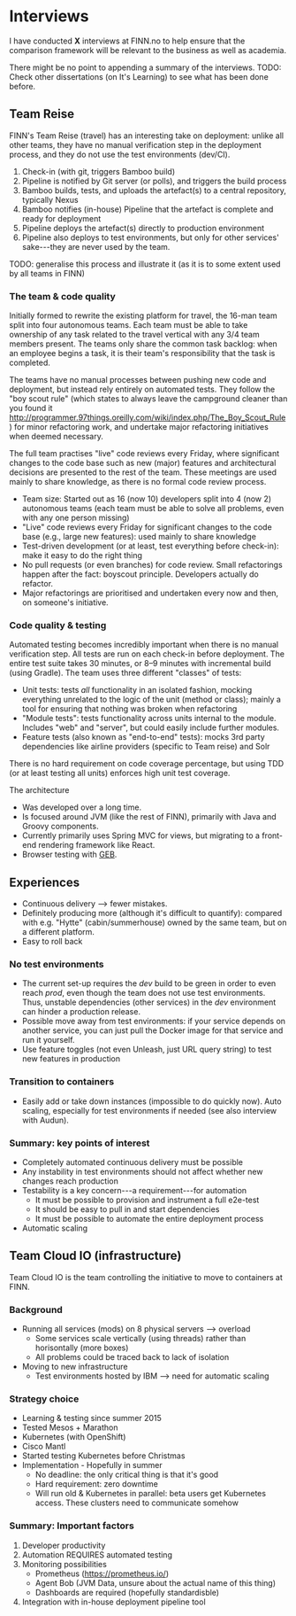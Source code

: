 # Interviews

I have conducted __X__ interviews at FINN.no to help ensure that the comparison framework will be relevant to the business as well as academia.

There might be no point to appending a summary of the interviews. TODO: Check other dissertations (on It's Learning) to see what has been done before.

## Team Reise

FINN's Team Reise (travel) has an interesting take on deployment: unlike all other teams, they have no manual verification step in the deployment process, and they do not use the test environments (dev/CI).

1. Check-in (with git, triggers Bamboo build)
2. Pipeline is notified by Git server (or polls), and triggers the build process
3. Bamboo builds, tests, and uploads the artefact(s) to a central repository, typically Nexus
4. Bamboo notifies (in-house) Pipeline that the artefact is complete and ready for deployment
5. Pipeline deploys the artefact(s) directly to production environment
6. Pipeline also deploys to test environments, but only for other services' sake---they are never used by the team.

TODO: generalise this process and illustrate it (as it is to some extent used by all teams in FINN)

### The team &amp; code quality

Initially formed to rewrite the existing platform for travel, the 16-man team split into four autonomous teams. Each team must be able to take ownership of any task related to the travel vertical with any 3/4 team members present. The teams only share the common task backlog: when an employee begins a task, it is their team's responsibility that the task is completed.

The teams have no manual processes between pushing new code and deployment, but instead rely entirely on automated tests. They follow the "boy scout rule" (which states to always leave the campground cleaner than you found it http://programmer.97things.oreilly.com/wiki/index.php/The_Boy_Scout_Rule) for minor refactoring work, and undertake major refactoring initiatives when deemed necessary.

The full team practises "live" code reviews every Friday, where significant changes to the code base such as new (major) features and architectural decisions are presented to the rest of the team. These meetings are used mainly to share knowledge, as there is no formal code review process.

- Team size: Started out as 16 (now 10) developers split into 4 (now 2) autonomous teams (each team must be able to solve all problems, even with any one person missing)
- "Live" code reviews every Friday for significant changes to the code base (e.g., large new features): used mainly to share knowledge
- Test-driven development (or at least, test everything before check-in): make it easy to do the right thing
- No pull requests (or even branches) for code review. Small refactorings happen after the fact: boyscout principle. Developers actually do refactor.
- Major refactorings are prioritised and undertaken every now and then, on someone's initiative.

### Code quality & testing

Automated testing becomes incredibly important when there is no manual verification step. All tests are run on each check-in before deployment. The entire test suite takes 30 minutes, or 8–9 minutes with incremental build (using Gradle). The team uses three different "classes" of tests:

- Unit tests: tests _all_ functionality in an isolated fashion, mocking everything unrelated to the logic of the unit (method or class); mainly a tool for ensuring that nothing was broken when refactoring
- "Module tests": tests functionality across units internal to the module. Includes "web" and "server", but could easily include further modules.
- Feature tests (also known as "end-to-end" tests): mocks 3rd party dependencies like airline providers (specific to Team reise) and Solr

There is no hard requirement on code coverage percentage, but using TDD (or at least testing all units) enforces high unit test coverage.

The architecture

- Was developed over a long time.
- Is focused around JVM (like the rest of FINN), primarily with Java and Groovy components.
- Currently primarily uses Spring MVC for views, but migrating to a front-end rendering framework like React.
- Browser testing with [GEB](http://www.gebish.org/).

## Experiences

- Continuous delivery &xrarr; fewer mistakes.
- Definitely producing more (although it's difficult to quantify): compared with e.g. "Hytte" (cabin/summerhouse) owned by the same team, but on a different platform.
- Easy to roll back

### No test environments

- The current set-up requires the _dev_ build to be green in order to even reach _prod_, even though the team does not use test environments. Thus, unstable dependencies (other services) in the _dev_ environment can hinder a production release.
- Possible move away from test environments: if your service depends on another service, you can just pull the Docker image for that service and run it yourself.
- Use feature toggles (not even Unleash, just URL query string) to test new features in production

### Transition to containers

- Easily add or take down instances (impossible to do quickly now). Auto scaling, especially for test environments if needed (see also interview with Audun).

### Summary: key points of interest

- Completely automated continuous delivery must be possible
- Any instability in test environments should not affect whether new changes reach production
- Testability is a key concern---a requirement---for automation
    - It must be possible to provision and instrument a full e2e-test
    - It should be easy to pull in and start dependencies
    - It must be possible to automate the entire deployment process
- Automatic scaling

## Team Cloud IO (infrastructure)

Team Cloud IO is the team controlling the initiative to move to containers at FINN.

### Background

- Running all services (mods) on 8 physical servers &xrarr; overload
    - Some services scale vertically (using threads) rather than horisontally (more boxes)
    - All problems could be traced back to lack of isolation
- Moving to new infrastructure
    - Test environments hosted by IBM &xrarr; need for automatic scaling

### Strategy choice

- Learning &amp; testing since summer 2015
- Tested Mesos + Marathon
- Kubernetes (with OpenShift)
- Cisco Mantl
- Started testing Kubernetes before Christmas
- Implementation - Hopefully in summer
    - No deadline: the only critical thing is that it's good
    - Hard requirement: zero downtime
    - Will run old &amp; Kubernetes in parallel: beta users get Kubernetes access. These clusters need to communicate somehow

### Summary: Important factors

1. Developer productivity
2. Automation REQUIRES automated testing
3. Monitoring possibilities
    - Prometheus (https://prometheus.io/)
    - Agent Bob (JVM Data, unsure about the actual name of this thing)
    - Dashboards are required (hopefully standardisble)
4. Integration with in-house deployment pipeline tool
